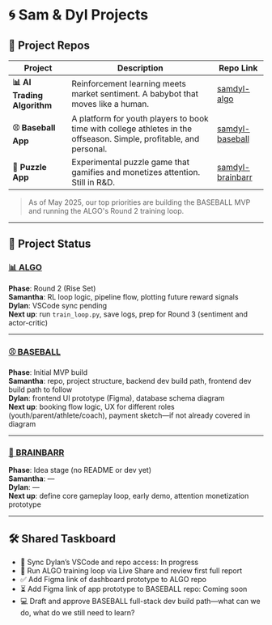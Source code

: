 # 🌀 Sam & Dyl Projects

## 🔗 Project Repos

| Project | Description | Repo Link |
|--------|-------------|-----------|
| **📊 AI Trading Algorithm** | Reinforcement learning meets market sentiment. A babybot that moves like a human. | [samdyl-algo](https://github.com/samanthajyee/samdyl-algo) |
| **⚾ Baseball App** | A platform for youth players to book time with college athletes in the offseason. Simple, profitable, and personal. | [samdyl-baseball](https://github.com/samanthajyee/samdyl-baseball) |
| **🧩 Puzzle App** | Experimental puzzle game that gamifies and monetizes attention. Still in R&D. | [samdyl-brainbarr](https://github.com/samanthajyee/samdyl-brainbarr) |

> As of May 2025, our top priorities are building the BASEBALL MVP and running the ALGO's Round 2 training loop.

---

## 🚦 Project Status

### [📊 ALGO](https://github.com/samanthajyee/samdyl-algo) 
**Phase**: Round 2 (Rise Set)  
**Samantha**: RL loop logic, pipeline flow, plotting future reward signals  
**Dylan**: VSCode sync pending    
**Next up**: run `train_loop.py`, save logs, prep for Round 3 (sentiment and actor-critic)

---

### [⚾️ BASEBALL](https://github.com/samanthajyee/samdyl-baseball) 
**Phase**: Initial MVP build  
**Samantha**: repo, project structure, backend dev build path, frontend dev build path to follow  
**Dylan**: frontend UI prototype (Figma), database schema diagram  
**Next up**: booking flow logic, UX for different roles (youth/parent/athlete/coach), payment sketch—if not already covered in diagram

---

### [🧩 BRAINBARR](https://github.com/samanthajyee/samdyl-brainbarr) 
**Phase**: Idea stage (no README or dev yet)  
**Samantha**: —  
**Dylan**: —  
**Next up**: define core gameplay loop, early demo, attention monetization prototype

---

## 🛠️ Shared Taskboard

- 🔄 Sync Dylan’s VSCode and repo access: In progress  
- 🧪 Run ALGO training loop via Live Share and review first full report  
- ✅ Add Figma link of dashboard prototype to ALGO repo  
- ⏳ Add Figma link of app prototype to BASEBALL repo: Coming soon  
- 💻 Draft and approve BASEBALL full-stack dev build path—what can we do, what do we still need to learn?

